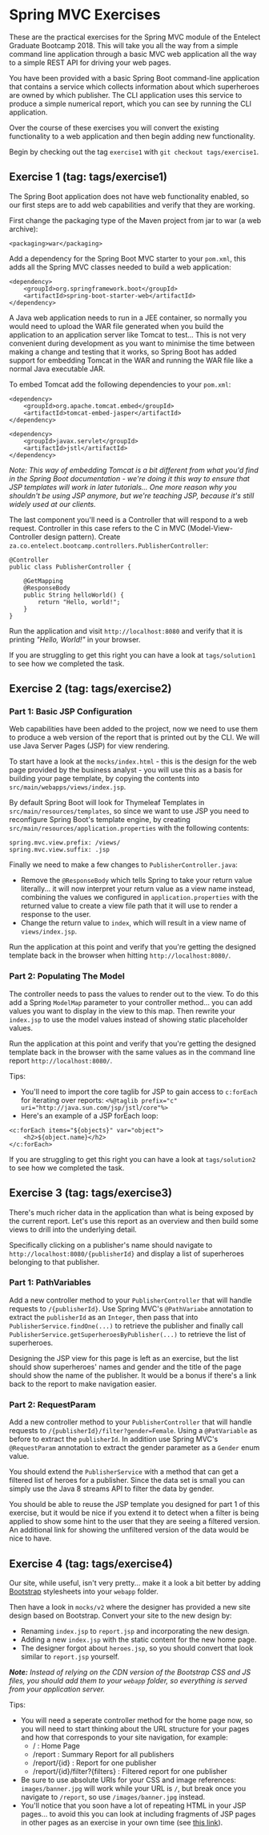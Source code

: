 # Spring MVC Exercises

These are the practical exercises for the Spring MVC module of the Entelect Graduate
Bootcamp 2018. This will take you all the way from a simple command line application
through a basic MVC web application all the way to a simple REST API for driving
your web pages.

You have been provided with a basic Spring Boot command-line application that
contains a service which collects information about which superheroes are owned
by which publisher. The CLI application uses this service to produce a simple
numerical report, which you can see by running the CLI application.

Over the course of these exercises you will convert the existing functionality
to a web application and then begin adding new functionality.

Begin by checking out the tag `exercise1` with `git checkout tags/exercise1`.

## Exercise 1 (tag: tags/exercise1)

The Spring Boot application does not have web functionality enabled, so our
first steps are to add web capabilities and verify that they are working.

First change the packaging type of the Maven project from jar to war (a
web archive):

```
<packaging>war</packaging>
```

Add a dependency for the Spring Boot MVC starter to your `pom.xml`, this adds
all the Spring MVC classes needed to build a web application:

```
<dependency>
    <groupId>org.springframework.boot</groupId>
    <artifactId>spring-boot-starter-web</artifactId>
</dependency>
```

A Java web application needs to run in a JEE container, so normally you would
need to upload the WAR file generated when you build the application to an
application server like Tomcat to test... This is not very convenient during
development as you want to minimise the time between making a change and
testing that it works, so Spring Boot has added support for embedding 
Tomcat in the WAR and running the WAR file like a normal Java executable JAR.

To embed Tomcat add the following dependencies to your `pom.xml`:

```
<dependency>
    <groupId>org.apache.tomcat.embed</groupId>
    <artifactId>tomcat-embed-jasper</artifactId>
</dependency>

<dependency>
    <groupId>javax.servlet</groupId>
    <artifactId>jstl</artifactId>
</dependency>
```

_Note: This way of embedding Tomcat is a bit different from what you'd find in
the Spring Boot documentation - we're doing it this way to ensure that JSP
templates will work in later tutorials... One more reason why you shouldn't be
using JSP anymore, but we're teaching JSP, because it's still widely used at
our clients._

The last component you'll need is a Controller that will respond to a web
request. Controller in this case refers to the C in MVC (Model-View-
Controller design pattern). Create
`za.co.entelect.bootcamp.controllers.PublisherController`:

```
@Controller
public class PublisherController {

    @GetMapping
    @ResponseBody
    public String helloWorld() {
        return "Hello, world!";
    }
}
```

Run the application and visit `http://localhost:8080` and verify that it is
printing _"Hello, World!"_ in your browser.

If you are struggling to get this right you can have a look at
`tags/solution1` to see how we completed the task.

## Exercise 2 (tag: tags/exercise2)

### Part 1: Basic JSP Configuration

Web capabilities have been added to the project, now we need to use them to
produce a web version of the report that is printed out by the CLI. We will
use Java Server Pages (JSP) for view rendering.

To start have a look at the `mocks/index.html` - this is the design for the
web page provided by the business analyst - you will use this as a basis for
building your page template, by copying the contents into
`src/main/webapps/views/index.jsp`.

By default Spring Boot will look for Thymeleaf Templates in
`src/main/resources/templates`, so since we want to use JSP you need to
reconfigure Spring Boot's template engine, by creating
`src/main/resources/application.properties` with the following contents:

```
spring.mvc.view.prefix: /views/
spring.mvc.view.suffix: .jsp
```

Finally we need to make a few changes to `PublisherController.java`:

* Remove the `@ResponseBody` which tells Spring to take your return value
literally... it will now interpret your return value as a view name instead,
combining the values we configured in `application.properties` with the
returned value to create a view file path that it will use to render a
response to the user.
* Change the return value to `index`, which will result in a view name of
`views/index.jsp`.

Run the application at this point and verify that you're getting the designed
template back in the browser when hitting `http://localhost:8080/`.

### Part 2: Populating The Model

The controller needs to pass the values to render out to the view. To do this
add a Spring `ModelMap` parameter to your controller method... you can add values
you want to display in the view to this map. Then rewrite your `index.jsp` to use
the model values instead of showing static placeholder values.

Run the application at this point and verify that you're getting the designed
template back in the browser with the same values as in the command line report
`http://localhost:8080/`.

Tips:
 * You'll need to import the core taglib for JSP to gain access to `c:forEach`
   for iterating over reports: `<%@taglib prefix="c" uri="http://java.sun.com/jsp/jstl/core"%>`
 * Here's an example of a JSP forEach loop:
```
<c:forEach items="${objects}" var="object">
    <h2>${object.name}</h2>
</c:forEach>
```

If you are struggling to get this right you can have a look at `tags/solution2`
to see how we completed the task.

## Exercise 3 (tag: tags/exercise3)

There's much richer data in the application than what is being exposed by the
current report. Let's use this report as an overview and then build some views
to drill into the underlying detail.

Specifically clicking on a publisher's name should navigate to
`http://localhost:8080/{publisherId}` and display a list of superheroes
belonging to that publisher.

### Part 1: PathVariables

Add a new controller method to your `PublisherController` that will handle
requests to `/{publisherId}`. Use Spring MVC's `@PathVariabe` annotation to
extract the `publisherId` as an `Integer`, then pass that into
`PublisherService.findOne(...)` to retrieve the publisher and finally
call `PublisherService.getSuperheroesByPublisher(...)` to retrieve the list
of superheroes.

Designing the JSP view for this page is left as an exercise, but the list
should show superheroes' names and gender and the title of the page should
show the name of the publisher. It would be a bonus if there's a link back
to the report to make navigation easier.

### Part 2: RequestParam

Add a new controller method to your `PublisherController` that will handle
requests to `/{publisherId}/filter?gender=Female`. Using a `@PatVariable`
as before to extract the `publisherId`. In addition use Spring MVC's
`@RequestParam` annotation to extract the gender parameter as a `Gender`
enum value.

You should extend the `PublisherService` with a method that can get a
filtered list of heroes for a publisher. Since the data set is small you
can simply use the Java 8 streams API to filter the data by gender.

You should be able to reuse the JSP template you designed for part 1 of
this exercise, but it would be nice if you extend it to detect when a
filter is being applied to show some hint to the user that they are
seeing a filtered version. An additional link for showing the unfiltered
version of the data would be nice to have.
 

## Exercise 4 (tag: tags/exercise4)

Our site, while useful, isn't very pretty... make it a look a bit better
by adding [Bootstrap](https://getbootstrap.com/docs/3.3/getting-started/)
stylesheets into your `webapp` folder.

Then have a look in `mocks/v2` where the designer has provided a new site
design based on Bootstrap. Convert your site to the new design by:
 * Renaming `index.jsp` to `report.jsp` and incorporating the new design.
 * Adding a new `index.jsp` with the static content for the new home page.
 * The designer forgot about `heroes.jsp`, so you should convert that look
   similar to `report.jsp` yourself.
 
***Note:**  Instead of relying on the CDN version of the Bootstrap CSS and
JS files, you should add them to your `webapp` folder, so everything is
served from your application server.*

Tips:
 * You will need a seperate controller method for the home page now, so you
   will need to start thinking about the URL structure for your pages and how
   that corresponds to your site navigation, for example:
     * / : Home Page
     * /report : Summary Report for all publishers
     * /report/{id} : Report for one publisher
     * /report/{id}/filter?{filters} : Filtered report for one publisher
 * Be sure to use absolute URIs for your CSS and image references:
   `images/banner.jpg` will work while your URL is `/`, but break once
   you navigate to `/report`, so use `/images/banner.jpg` instead.
 * You'll notice that you soon have a lot of repeating HTML in your JSP
   pages... to avoid this you can look at including fragments of JSP pages
   in other pages as an exercise in your own time (see 
   [this link](https://docs.oracle.com/javaee/5/tutorial/doc/bnajb.html)).
